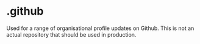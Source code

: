 # .github
 Used for a range of organisational profile updates on Github. This is not an actual repository that should be used in production. 
